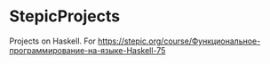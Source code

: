 # StepicProjects
Projects on Haskell. For https://stepic.org/course/Функциональное-программирование-на-языке-Haskell-75
